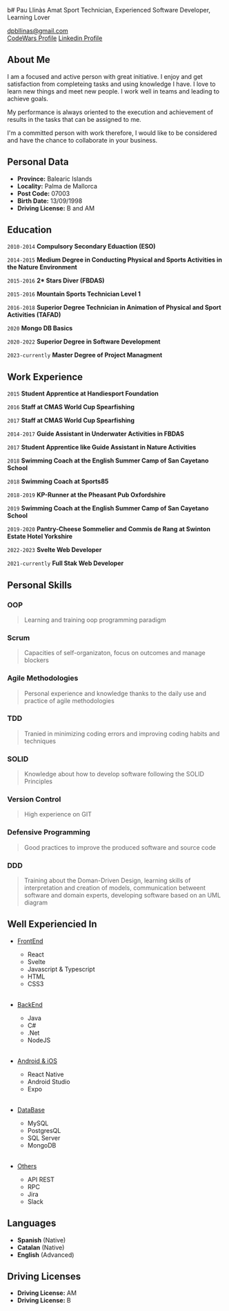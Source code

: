 b# Pau Llinàs Amat
Sport Technician, Experienced Software Developer, Learning Lover

<div id="webaddress">
<a href="mailto:dpbllinas@gmail.com">dpbllinas@gmail.com</a>
</div>
<div id="webaddress">
<a href="https://www.codewars.com/users/Paulk123" target="_blank">CodeWars Profile</a>
<a href="https://www.linkedin.com/in/pau-llin%C3%A0s-1343a3124" target="_blank">Linkedin Profile</a>
</div>

## About Me
I am a focused and active person with great initiative. I enjoy and get satisfaction from completeing tasks and using knowledge I have. I love to learn new things and meet new people. I work well in teams and leading to achieve goals. 

My performance is always oriented to the execution and achievement of results in the tasks that can be assigned to me. 

I'm a committed person with work therefore, I would like to be considered and have the chance to collaborate in your business.


## Personal Data

*  __Province:__ Balearic Islands
* __Locality:__ Palma de Mallorca
* __Post Code:__ 07003
*  __Birth Date:__ 13/09/1998
*  __Driving License:__ B and AM


##  Education

`2010-2014`
__Compulsory Secondary Eduaction (ESO)__

`2014-2015`
__Medium Degree in Conducting Physical and Sports Activities in the Nature Environment__

`2015-2016`
__2* Stars Diver (FBDAS)__

`2015-2016`
__Mountain Sports Technician Level 1__

`2016-2018`
__Superior Degree Technician in Animation of Physical and Sport Activities (TAFAD)__

`2020`
__Mongo DB Basics__

`2020-2022` 
__Superior Degree in Software Development__

`2023-currently`
__Master Degree of Project Managment__


## Work Experience

`2015` 
__Student Apprentice at Handiesport Foundation__

`2016`
__Staff at CMAS World Cup Spearfishing__

`2017`
__Staff at CMAS World Cup Spearfishing__

`2014-2017`
__Guide Assistant in Underwater Activities in FBDAS__

`2017`
__Student Apprentice like Guide Assistant in Nature Activities__

`2018`
__Swimming Coach at the English Summer Camp of San Cayetano School__ 

`2018`
__Swimming Coach at Sports85__

`2018-2019`
__KP-Runner at the Pheasant Pub Oxfordshire__

`2019`
__Swimming Coach at the English Summer Camp of San Cayetano School__

`2019-2020`
__Pantry-Cheese Sommelier and Commis de Rang at Swinton Estate Hotel Yorkshire__

`2022-2023`
__Svelte Web Developer__

`2021-currently`
__Full Stak Web Developer__

## Personal Skills

### __OOP__

> Learning and training oop programming paradigm

### __Scrum__

> Capacities of self-organizaton, focus on outcomes and manage blockers 

### __Agile Methodologies__

> Personal experience and knowledge thanks to the daily use and practice of agile methodologies

### __TDD__

> Tranied in minimizing coding errors and improving coding habits and techniques

### __SOLID__ 

> Knowledge about how to develop software following the SOLID Principles

### __Version Control__

> High experience on GIT

### __Defensive Programming__

> Good practices to improve the produced software and source code

### __DDD__

> Training about the Doman-Driven Design, learning skills of interpretation and creation of models, communication betweent software and domain experts, developing software based on an UML diagram

## Well Experiencied In

- <u>FrontEnd</u>
    - React
    - Svelte
    - Javascript & Typescript
    - HTML
    - CSS3

    </br>

- <u>BackEnd</u>
    - Java
    - C#
    - .Net
    - NodeJS

    </br>

- <u>Android & iOS</u>
    - React Native
    - Android Studio
    - Expo

    </br>

- <u>DataBase</u>
    - MySQL
    - PostgresQL
    - SQL Server
    - MongoDB

    </br>

- <u>Others</u>
    - API REST
    - RPC
    - Jira
    - Slack

## Languages

* __Spanish__ (Native)
* __Catalan__ (Native)
* __English__ (Advanced)

## Driving Licenses

* __Driving License:__ AM
* __Driving License:__ B